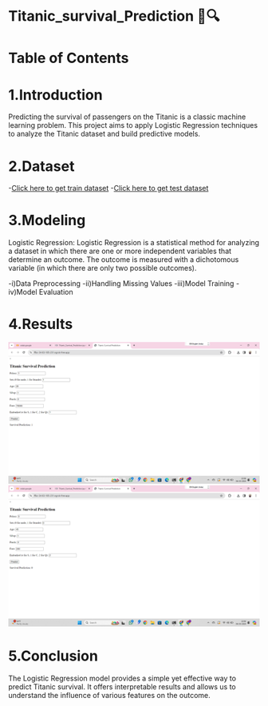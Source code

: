 # Titanic_survival_Prediction 🚢🔍

 

# Table of Contents
# 1.Introduction
Predicting the survival of passengers on the Titanic is a classic machine learning problem. This project aims to apply Logistic Regression techniques to analyze the Titanic dataset and build predictive models.
# 2.Dataset
-[Click here to get train dataset](https://github.com/varadeep09/Titanic_survival_Prediction/blob/main/train.csv)
-[Click here to get test dataset](https://github.com/varadeep09/Titanic_survival_Prediction/blob/main/test.csv)
# 3.Modeling
Logistic Regression:
Logistic Regression is a statistical method for analyzing a dataset in which there are one or more independent variables that determine an outcome. The outcome is measured with a dichotomous variable (in which there are only two possible outcomes).

-i)Data Preprocessing
-ii)Handling Missing Values
-iii)Model Training
-iv)Model Evaluation



# 4.Results
![Result1](https://github.com/varadeep09/Titanic_survival_Prediction/blob/main/Result%201.png)
![Result2](https://github.com/varadeep09/Titanic_survival_Prediction/blob/main/Result%202.png)
# 5.Conclusion

The Logistic Regression model provides a simple yet effective way to predict Titanic survival. It offers interpretable results and allows us to understand the influence of various features on the outcome.
 
